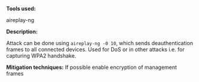 **Tools used:**

aireplay-ng

**Description:**

Attack can be done using `aireplay-ng -0 10`, which sends deauthentication frames to all connected devices. Used for DoS or in other attacks i.e. for capturing WPA2 handshake.

**Mitigation techniques:**
If possible enable encryption of management frames 




